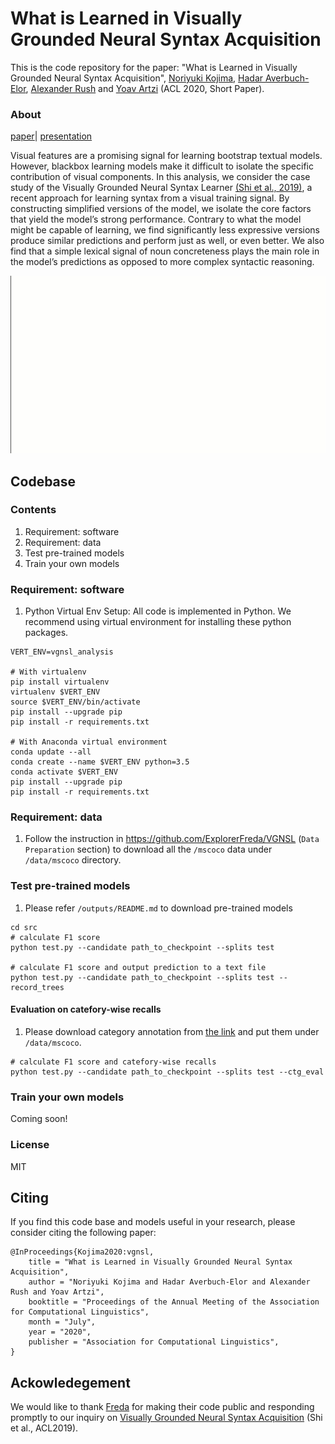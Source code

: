 # What is Learned in Visually Grounded Neural Syntax Acquisition

This is the code repository for the paper: "What is Learned in Visually Grounded Neural Syntax Acquisition", [Noriyuki Kojima](https://kojimano.github.io/), [Hadar Averbuch-Elor](http://www.cs.cornell.edu/~hadarelor/), [Alexander Rush](http://nlp.seas.harvard.edu/rush.html) and [Yoav Artzi](https://yoavartzi.com/) (ACL 2020, Short Paper).

### About
[paper](https://arxiv.org/abs/2005.01678)| [presentation](https://www.dropbox.com/s/dx1ecbvdsyvd0cl/Presentation.mov?dl=0)

Visual features are a promising signal for learning bootstrap textual models.  However, blackbox  learning  models  make  it  difficult  to  isolate the specific contribution of visual components.   In this analysis,  we consider the case study of the Visually Grounded Neural Syntax Learner [(Shi et al., 2019)](https://ttic.uchicago.edu/~freda/paper/shi2019visually.pdf),  a recent approach for learning syntax from a visual training signal. By constructing simplified versions of the model,  we  isolate  the  core  factors  that  yield the model’s strong performance.  Contrary to what the model might be capable of learning, we find significantly less expressive versions produce similar predictions and perform just as well, or even better. We also find that a simple lexical signal of noun concreteness plays the main role in the model’s predictions as opposed to more complex syntactic reasoning.

![](miscs/parser.gif)


## Codebase

### Contents
1. Requirement: software
2. Requirement: data
3. Test pre-trained models
4. Train your own models

### Requirement: software
1. Python Virtual Env Setup: All code is implemented in Python. We recommend using virtual environment for installing these python packages.
```
VERT_ENV=vgnsl_analysis

# With virtualenv
pip install virtualenv
virtualenv $VERT_ENV
source $VERT_ENV/bin/activate
pip install --upgrade pip
pip install -r requirements.txt

# With Anaconda virtual environment
conda update --all
conda create --name $VERT_ENV python=3.5
conda activate $VERT_ENV
pip install --upgrade pip
pip install -r requirements.txt
```

### Requirement: data
1. Follow the instruction in https://github.com/ExplorerFreda/VGNSL (`Data Preparation` section) to download all the `/mscoco` data under `/data/mscoco` directory.

### Test pre-trained models
1. Please refer `/outputs/README.md` to download pre-trained models
<!---1. Download pre-trained models. See outputs/README.md.--->
<!---2. Test models running `./shell/demo_test.sh CHECKPOINTS_FOLDER_NAME`. --->
```
cd src
# calculate F1 score
python test.py --candidate path_to_checkpoint --splits test

# calculate F1 score and output prediction to a text file
python test.py --candidate path_to_checkpoint --splits test --record_trees
```

#### Evaluation on catefory-wise recalls
1. Please download category annotation from [the link](https://drive.google.com/drive/folders/1OP1lqYXGcV5_CtADOgtHnyQS43lMgO25?usp=sharing) and put them under `/data/mscoco`.

```
# calculate F1 score and catefory-wise recalls
python test.py --candidate path_to_checkpoint --splits test --ctg_eval
```

### Train your own models
<!---1. Train models running `./scripts/demo_train.sh `--->
Coming soon!

### License
MIT

## Citing
If you find this code base and models useful in your research, please consider citing the following paper:
```
@InProceedings{Kojima2020:vgnsl,
    title = "What is Learned in Visually Grounded Neural Syntax Acquisition",
    author = "Noriyuki Kojima and Hadar Averbuch-Elor and Alexander Rush and Yoav Artzi",
    booktitle = "Proceedings of the Annual Meeting of the Association for Computational Linguistics",
    month = "July",
    year = "2020",
    publisher = "Association for Computational Linguistics",
}
```

## Ackowledegement
We would like to thank [Freda](https://ttic.uchicago.edu/~freda/) for making their code public and responding promptly to our inquiry on [Visually Grounded Neural Syntax Acquisition](https://ttic.uchicago.edu/~freda/project/vgnsl/) (Shi et al., ACL2019).
